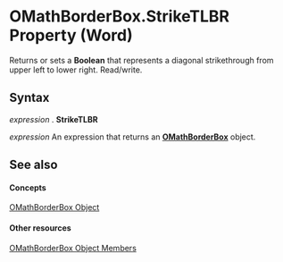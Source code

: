 
# OMathBorderBox.StrikeTLBR Property (Word)

Returns or sets a  **Boolean** that represents a diagonal strikethrough from upper left to lower right. Read/write.


## Syntax

 _expression_ . **StrikeTLBR**

 _expression_ An expression that returns an **[OMathBorderBox](a13bd7f4-606a-d483-a36d-944356b13c95.md)** object.


## See also


#### Concepts


[OMathBorderBox Object](a13bd7f4-606a-d483-a36d-944356b13c95.md)
#### Other resources


[OMathBorderBox Object Members](85ad2696-2037-2313-554a-6dff12284105.md)
